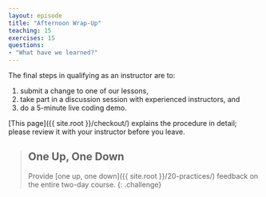 ```yaml
---
layout: episode
title: "Afternoon Wrap-Up"
teaching: 15
exercises: 15
questions:
- "What have we learned?"
---
```


The final steps in qualifying as an instructor are to:

1.  submit a change to one of our lessons,
2.  take part in a discussion session with experienced instructors, and
3.  do a 5-minute live coding demo.

[This page]({{ site.root }}/checkout/) explains the procedure in
detail; please review it with your instructor before you leave.

> ## One Up, One Down
>
> Provide [one up, one down]({{ site.root }}/20-practices/) feedback
> on the entire two-day course.
{: .challenge}
